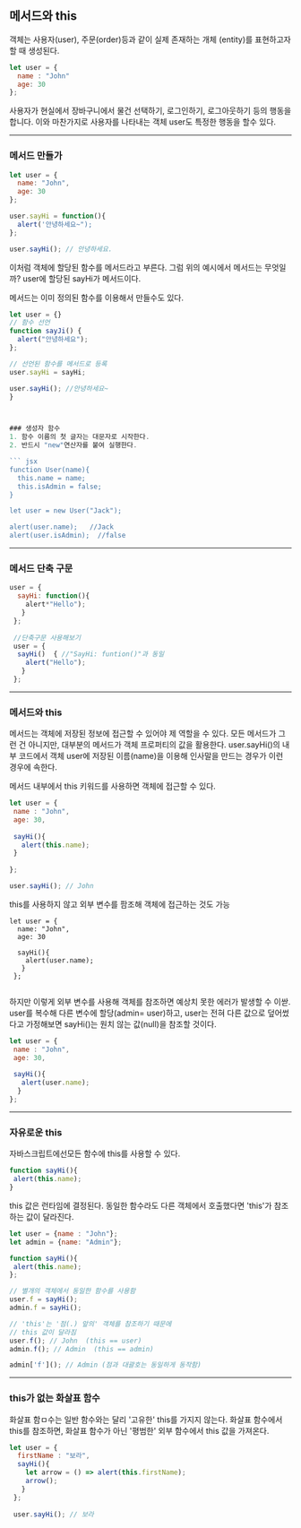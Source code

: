 ## 메서드와 this

객체는 사용자(user), 주문(order)등과 같이 실제 존재하는 개체 (entity)를 표현하고자 할 때 생성된다. 
``` jsx
let user = {
  name : "John"
  age: 30
};
```
사용자가 현실에서 장바구니에서 물건 선택하기, 로그인하기, 로그아웃하기 등의 행동을 합니다. 
이와 마찬가지로 사용자를 나타내는 객체 user도 특정한 행동을 할수 있다. 

<hr/>


### 메서드 만들가
``` jsx
let user = {
  name: "John", 
  age: 30
};

user.sayHi = function(){
  alert('안녕하세요~");
};

user.sayHi(); // 안녕하세요.

```

이처럼 객체에 할당된 함수를 메서드라고 부른다. 
그럼 위의 예시에서 메서드는 무엇일까?
user에 할당된 sayHi가 메서드이다. 

메서드는 이미 정의된 함수를 이용해서 만들수도 있다. 
``` jsx
let user = {}
// 함수 선언
function sayJi() {
  alert("안녕하세요");
};

// 선언된 함수를 메서드로 등록
user.sayHi = sayHi;

user.sayHi(); //안녕하세요~
}



### 생성자 함수 
1. 함수 이름의 첫 글자는 대문자로 시작한다. 
2. 반드시 "new"연산자를 붙여 실행한다. 

``` jsx
function User(name){
  this.name = name;
  this.isAdmin = false;
}

let user = new User("Jack");

alert(user.name);   //Jack
alert(user.isAdmin);  //false

```

<hr/>

### 메서드 단축 구문

``` jsx
user = {
  sayHi: function(){
    alert*"Hello");
   }
 };
 
 //단축구문 사용해보기 
 user = {
  sayHi()  { //"SayHi: funtion()"과 동일
    alert("Hello");
   }
 };
 ```
 
 
 <hr/>
 
 ### 메서드와 this
 
 메서드는 객체에 저장된 정보에 접근할 수 있어야 제 역할을 수 있다. 
 모든 메서드가 그런 건 아니지만, 대부분의 메서드가 객체 프로퍼티의 값을 활용한다. 
 user.sayHi()의 내부 코드에서 객체 user에 저장된 이름(name)을 이용해 인사말을 만드는 경우가 이런 경우에 속한다. 
 
 메서드 내부에서 this 키워드를 사용하면 객체에 접근할 수 있다. 
 ``` jsx
 let user = {
  name : "John",
  age: 30,
  
  sayHi(){
    alert(this.name);
  }
  
};

user.sayHi(); // John

```

this를 사용하지 않고 외부 변수를 팜조해 객체에 접근하는 것도 가능
``` jsz 
let user = {
  name: "John", 
  age: 30
  
  sayHi(){
    alert(user.name);
   }
 };
 
 ```
 
 하지만 이렇게 외부 변수를 사용해 객체를 참조하면 예상치 못한 에러가 발생할 수 이싿. 
 user를 복수해 다른 변수에 할당(admin= user)하고, user는 전혀 다른 값으로 덮어썼다고 가정해보면
 sayHi()는 원치 않는 값(null)을 참조할 것이다. 
 
 ``` jsx 
 let user = {
  name : "John", 
  age: 30,
   
  sayHi(){
    alert(user.name); 
   }
 };
 
 ```
 <hr/>
 
 ### 자유로운 this
 자바스크립트에선모든 함수에 this를 사용할 수 있다. 
 ``` jsx
 function sayHi(){
  alert(this.name);
 }
 ```
 
 this 값은 런타임에 결정된다. 
 동일한 함수라도 다른 객체에서 호출했다면 'this'가 참조하는 값이 달라진다. 
 
 ``` jsx
 let user = {name : "John"};
 let admin = {name: "Admin"};
 
 function sayHi(){
  alert(this.name);
 };
 
 // 별개의 객체에서 동일한 함수를 사용함
 user.f = sayHi();
 admin.f = sayHi();
 
// 'this'는 '점(.) 앞의' 객체를 참조하기 때문에
// this 값이 달라짐
user.f(); // John  (this == user)
admin.f(); // Admin  (this == admin)

admin['f'](); // Admin (점과 대괄호는 동일하게 동작함)

```

<hr/>

### this가 없는 화살표 함수 
화살표 함ㅁ수는 일반 함수와는 달리 '고유한' this를 가지지 않는다. 
화살표 함수에서 this를 참조하면, 화살표 함수가 아닌 '평범한' 외부 함수에서 this 값을 가져온다. 
``` jsx
let user = {
  firstName : "보라",
  sayHi(){
    let arrow = () => alert(this.firstName);
    arrow();
   }
 };
 
 user.sayHi(); // 보라
 

```


